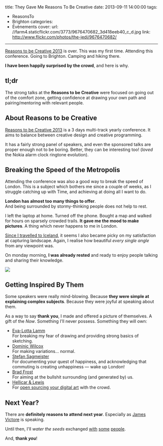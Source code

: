 title: They Gave Me Reasons To Be Creative
date: 2013-09-11 14:00:00
tags:
- ReasonsTo
- Brighton
categories:
- Évènements
cover:
	url: //farm4.staticflickr.com/3773/9676470682_3d418eeb40_c_d.jpg
  link: http://www.flickr.com/photos/the-jedi/9676470682/
---

[Reasons to be Creative 2013](http://reasons.to/) is over. This was my first time. Attending this conference. Going to Brighton. Camping and hiking there.

**I have been happily surprised by the crowd**, and here is why.

<!--more-->

## tl;dr

The strong talks at the **Reasons to be Creative** were focused on going out of the comfort zone, getting confidence at drawing your own path and pairing/mentoring with relevant people.

## About Reasons to be Creative

[Reasons to be Creative 2013](http://reasons.to/) is a 3 days multi-track yearly conference. It aims to balance between creative design and creative programming.

It has a fairly strong panel of speakers, and even the sponsored talks are proper enough not to be boring. Better, they can be interesting too! (*loved* the Nokia alarm clock ringtone evolution).

## Breaking the Speed of the Metropolis

Attending the conference was also a good way to break the speed of London. This is a subject which bothers me since a couple of weeks, as I struggle catching up with Time, and achieving at doing all I want to do.

**London has almost too many things to offer**.  
And being surrounded by stormy-thinking people does not help to rest.

I left the laptop at home. Turned off the phone. Bought a map and walked for hours on sparsely crowded trails. **It gave me the mood to make pictures**. A thing which never happens to me in London.

[Since I travelled to Iceland](http://www.flickr.com/photos/the-jedi/sets/72157631659580458/), it seems I also became picky on my satisfaction at capturing landscape. Again, I realise how beautiful *every single angle* from any viewpoint was.

On monday morning, **I was already rested** and ready to enjoy people talking and sharing their knowledge.

![](/images/2013/09/instax-mini.jpg)

## Getting Inspired By Them

Some speakers were really mind-blowing. Because **they were simple at explaining complex subjects**. Because they were joyful at speaking about them.

As a way to say **thank you**, I made and offered a picture of themselves. A gift of the *Now*. Something I'll never possess. Something they will own:

* [Eva-Lotta Lamm](http://sketchnotesbook.com/)  
For breaking my fear of drawing and providing strong basics of sketching.
* [Dominic Wilcox](http://dominicwilcox.com/the-book/)  
For making variations… normal.
* [Stefan Sagmeister](http://www.sagmeisterwalsh.com/)  
For documenting your quest of happiness, and acknowledging that commuting is creating unhappiness — wake up London!
* [Brad Frost](http://vimeo.com/56164296)  
For aiming at the bullshit surrounding (and generated by) us.
* [Hellicar & Lewis](http://www.hellicarandlewis.com/)  
For [open sourcing your digital art](https://github.com/HellicarAndLewis) with the crowd.

## Next Year?

There are **definitely reasons to attend next year**. Especially as [James Victore](https://twitter.com/JamesVictore) is speaking.

Until then, I'll *water the seeds* exchanged [with](https://twitter.com/electric_g) [some](http://kongur.co.uk/) [people](http://danrubin.is).

And, **thank *you***!
